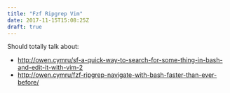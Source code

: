 ```yaml
---
title: "Fzf Ripgrep Vim"
date: 2017-11-15T15:08:25Z
draft: true
---
```


Should totally talk about:
 - http://owen.cymru/sf-a-quick-way-to-search-for-some-thing-in-bash-and-edit-it-with-vim-2
 - http://owen.cymru/fzf-ripgrep-navigate-with-bash-faster-than-ever-before/
